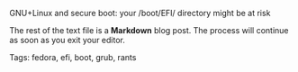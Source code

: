 GNU+Linux and secure boot: your /boot/EFI/ directory might be at risk



The rest of the text file is a **Markdown** blog post. The process will continue
as soon as you exit your editor.

Tags: fedora, efi, boot, grub, rants
